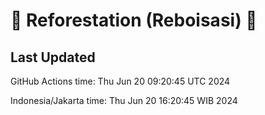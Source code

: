 
# 🌳 Reforestation (Reboisasi) 🌲

## Last Updated

GitHub Actions time: Thu Jun 20 09:20:45 UTC 2024

Indonesia/Jakarta time: Thu Jun 20 16:20:45 WIB 2024
